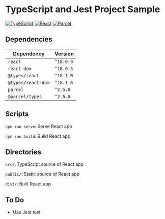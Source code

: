 # TypeScript and Jest Project Sample

[![TypeScript](https://img.shields.io/badge/TypeScript-4.6.4-3178C6?logo=typescript)](https://www.typescriptlang.org/)
[![React](https://img.shields.io/badge/React-18.1.0-61DAFB?logo=react)](https://reactjs.org/)
[![Parcel](https://img.shields.io/badge/Parcel-2.5.0-C49469?logo=parcel)](https://jestjs.io/)

## Dependencies
| Dependency             | Version       |
|------------------------|---------------|
| ```react```            | ```^18.0.9``` |
| ```react-dom```        | ```^18.0.3``` |
| ```@types/react```     | ```^18.1.0``` |
| ```@types/react-dom``` | ```^18.1.0``` |
| ```parcel```           | ```^2.5.0```  |
| ```@parcel/types```    | ```^2.5.0```  |

## Scripts
```npm run serve```: Serve React app

```npm run build```: Build React app

## Directories
```src/```: TypeScript source of React app

```public/```: Static source of React app

```dist/```: Built React app

## To Do
- Use Jest test
